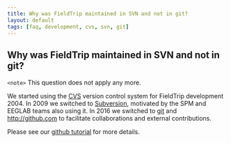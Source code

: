 ```yaml
---
title: Why was FieldTrip maintained in SVN and not in git?
layout: default
tags: [faq, development, cvs, svn, git]
---
```


## Why was FieldTrip maintained in SVN and not in git?

`<note>`
This question does not apply any more.
</div>

We started using the [CVS](/development/cvs) version control system for FieldTrip development 2004. 
In 2009 we switched to [ Subversion](/development/svn), motivated by the SPM and EEGLAB teams also using it. In 2016 we switched to [git](/development/git) and http://github.com to facilitate collaborations and external contributions. 

Please see our [github tutorial](/development/git) for more details.

